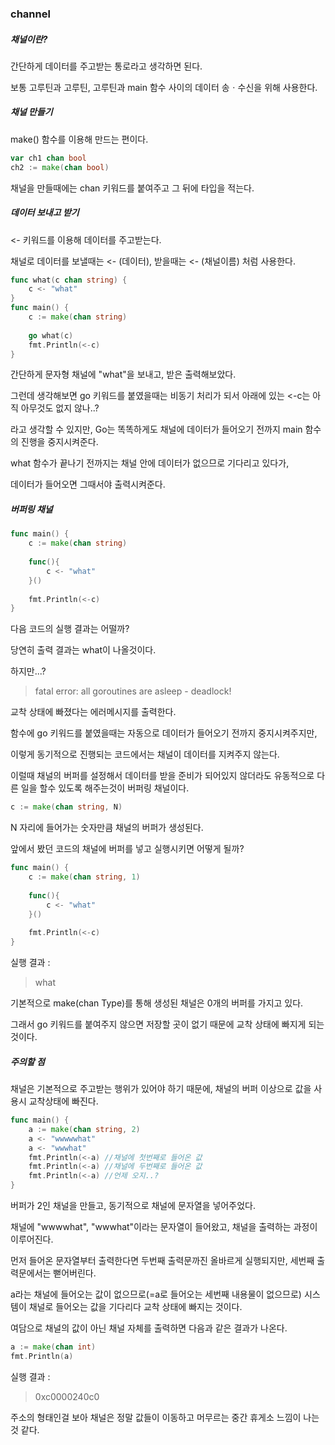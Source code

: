 ### channel

##### 채널이란?

간단하게 데이터를 주고받는 통로라고 생각하면 된다.

보통 고루틴과 고루틴, 고루틴과 main 함수 사이의 데이터 송ㆍ수신을 위해 사용한다.



##### 채널 만들기

make() 함수를 이용해 만드는 편이다.

```go
var ch1 chan bool
ch2 := make(chan bool)
```

채널을 만들때에는 chan 키워드를 붙여주고 그 뒤에 타입을 적는다.



##### 데이터 보내고 받기

<- 키워드를 이용해 데이터를 주고받는다.

채널로 데이터를 보낼때는 <- (데이터), 받을때는 <- (채널이름) 처럼 사용한다.

```go
func what(c chan string) {
	c <- "what"
}
func main() {
	c := make(chan string)
    
	go what(c)
    fmt.Println(<-c)
}
```

간단하게 문자형 채널에 "what"을 보내고, 받은 출력해보았다.

그런데 생각해보면 go 키워드를 붙였을때는 비동기 처리가 되서 아래에 있는 <-c는 아직 아무것도 없지 않나..?

라고 생각할 수 있지만, Go는 똑똑하게도 채널에 데이터가 들어오기 전까지 main 함수의 진행을 중지시켜준다.



what 함수가 끝나기 전까지는 채널 안에 데이터가 없으므로 기다리고 있다가,

데이터가 들어오면 그때서야 출력시켜준다.



##### 버퍼링 채널

```go
func main() {
	c := make(chan string)
    
    func(){
        c <- "what"
    }()
    
    fmt.Println(<-c)
}
```

다음 코드의 실행 결과는 어떨까?

당연히 출력 결과는 what이 나올것이다.

하지만...?

>fatal error: all goroutines are asleep - deadlock!   

교착 상태에 빠졌다는 에러메시지를 출력한다.

함수에 go 키워드를 붙였을때는 자동으로 데이터가 들어오기 전까지 중지시켜주지만,

이렇게 동기적으로 진행되는 코드에서는 채널이 데이터를 지켜주지 않는다.

이럴때 채널의 버퍼를 설정해서 데이터를 받을 준비가 되어있지 않더라도 유동적으로 다른 일을 할수 있도록 해주는것이 버퍼링 채널이다.



```go
c := make(chan string, N)
```

N 자리에 들어가는 숫자만큼 채널의 버퍼가 생성된다.

앞에서 봤던 코드의 채널에 버퍼를 넣고 실행시키면 어떻게 될까?

```go
func main() {
	c := make(chan string, 1)
    
    func(){
        c <- "what"
    }()
    
    fmt.Println(<-c)
}
```

실행 결과 :

> what

기본적으로 make(chan Type)를 통해 생성된 채널은 0개의 버퍼를 가지고 있다.

그래서 go 키워드를 붙여주지 않으면 저장할 곳이 없기 때문에 교착 상태에 빠지게 되는 것이다.



##### 주의할 점

채널은 기본적으로 주고받는 행위가 있어야 하기 때문에, 채널의 버퍼 이상으로 값을 사용시 교착상태에 빠진다.

```go
func main() {
    a := make(chan string, 2)
	a <- "wwwwwhat"
	a <- "wwwhat"
	fmt.Println(<-a) //채널에 첫번째로 들어온 값
	fmt.Println(<-a) //채널에 두번째로 들어온 값
    fmt.Println(<-a) //언제 오지..?
}
```

버퍼가 2인 채널을 만들고, 동기적으로 채널에 문자열을 넣어주었다.

채널에 "wwwwhat", "wwwhat"이라는 문자열이 들어왔고, 채널을 출력하는 과정이 이루어진다.

먼저 들어온 문자열부터 출력한다면 두번째 출력문까진 올바르게 실행되지만, 세번째 출력문에서는 뻗어버린다.

a라는 채널에 들어오는 값이 없으므로(=a로 들어오는 세번째 내용물이 없으므로) 시스템이 채널로 들어오는 값을 기다리다 교착 상태에 빠지는 것이다.



여담으로 채널의 값이 아닌 채널 자체를 출력하면 다음과 같은 결과가 나온다.

```go
a := make(chan int)
fmt.Println(a)
```

실행 결과 : 

> 0xc0000240c0

주소의 형태인걸 보아 채널은 정말 값들이 이동하고 머무르는 중간 휴게소 느낌이 나는 것 같다.